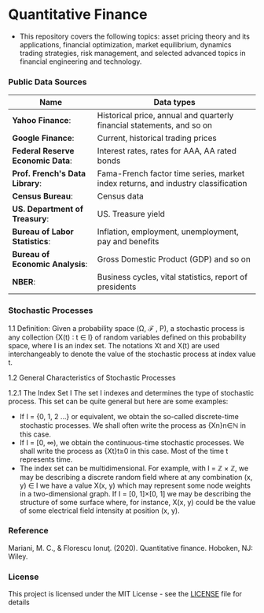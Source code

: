 # Quantitative Finance

- This repository covers the following topics: asset pricing theory and its applications, financial optimization, market equilibrium, dynamics trading strategies, risk management, and selected advanced topics in financial engineering and technology.


### Public Data Sources
**Name** | **Data types**
-------------------- | --------------------
**Yahoo Finance**: | Historical price, annual and quarterly financial statements, and so on
**Google Finance**: | Current, historical trading prices
**Federal Reserve Economic Data**: | Interest rates, rates for AAA, AA rated bonds
**Prof. French's Data Library**: | Fama-French factor time series, market index returns, and industry classification
**Census Bureau**: | Census data
**US. Department of Treasury**: | US. Treasure yield
**Bureau of Labor Statistics**: | Inflation, employment, unemployment, pay and benefits
**Bureau of Economic Analysis**: | Gross Domestic Product (GDP) and so on
**NBER**: | Business cycles, vital statistics, report of presidents

### Stochastic Processes
1.1 Definition: Given a probability space (Ω, ℱ , P), a stochastic process is any collection {X(t) ∶ t ∈ I} of random variables defined on this probability space, where I is an index set. The notations Xt and X(t) are used interchangeably to denote the value of the stochastic process at index value t.

1.2 General Characteristics of Stochastic Processes

1.2.1 The Index Set I
The set I indexes and determines the type of stochastic process. This set can be quite general but here are some examples:
- If I = {0, 1, 2 …} or equivalent, we obtain the so-called discrete-time stochastic processes. We shall often write the process as {Xn}n∈ℕ in this case.
- If I = [0, ∞), we obtain the continuous-time stochastic processes. We shall write the process as {Xt}t≥0 in this case. Most of the time t represents time.
- The index set can be multidimensional. For example, with I = ℤ × ℤ, we may be describing a discrete random field where at any combination (x, y) ∈ I we have a value X(x, y) which may represent some node weights in a two-dimensional graph. If I = [0, 1]×[0, 1] we may be describing the structure of some surface where, for instance, X(x, y) could be the value of some electrical field intensity at position (x, y).






### Reference
Mariani, M. C., & Florescu Ionuţ. (2020). Quantitative finance. Hoboken, NJ: Wiley.

### License
This project is licensed under the MIT License - see the [LICENSE](LICENSE) file for details
